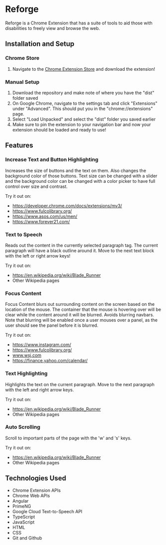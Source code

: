 # Reforge

Reforge is a Chrome Extension that has a suite of tools to aid those with disabilities to freely view and browse the web.

## Installation and Setup

### Chrome Store
1. Navigate to the [Chrome Extension Store](https://chrome.google.com/webstore/detail/reforge/pjjdigfmcliiadkgmbghlimobgjmeoai?hl=en) and download the extension!

### Manual Setup
1. Download the repository and make note of where you have the "dist" folder saved
2. On Google Chrome, navigate to the settings tab and click "Extensions" under "Advanced". This should put you in the "chrome://extensions" page.
3. Select "Load Unpacked" and select the "dist" folder you saved earlier
4. Make sure to pin the extension to your navigation bar and now your extension should be loaded and ready to use!

## Features

### Increase Text and Button Highlighting

Increases the size of buttons and the text on them. Also changes the background color of those buttons. Text size can be changed with a slider and the background color can be changed with a color picker to have full control over size and contrast.

Try it out on:
- https://developer.chrome.com/docs/extensions/mv3/
- https://www.fulcolibrary.org/
- https://www.asos.com/us/men/
- https://www.forever21.com/

### Text to Speech
Reads out the content in the currently selected paragraph tag. The current paragraph will have a black outline around it. Move to the next text block with the left or right arrow keys!

Try it out on:
- https://en.wikipedia.org/wiki/Blade_Runner
- Other Wikipedia pages

### Focus Content
Focus Content blurs out surrounding content on the screen based on the location of the mouse. The container that the mouse is hovering over will be clear while the content around it will be blurred. Avoids blurring navbars. Note that blurring will be enabled once a user mouses over a panel, as the user should see the panel before it is blurred. 

Try it out on:
- https://www.instagram.com/
- https://www.fulcolibrary.org/
- www.wsj.com
- https://finance.yahoo.com/calendar/

### Text Highlighting
Highlights the text on the current paragraph. Move to the next paragraph with the left and right arrow keys.

Try it out on:
- https://en.wikipedia.org/wiki/Blade_Runner
- Other Wikipedia pages

### Auto Scrolling
Scroll to important parts of the page with the 'w' and 's' keys.

Try it out on:
- https://en.wikipedia.org/wiki/Blade_Runner
- Other Wikipedia pages

## Technologies Used
- Chrome Extension APIs
- Chrome Web APIs
- Angular
- PrimeNG
- Google Cloud Text-to-Speech API
- TypeScript
- JavaScript
- HTML
- CSS
- Git and Github
